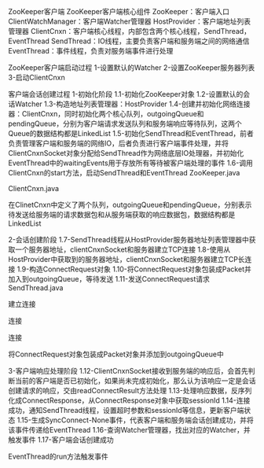 ZooKeeper客户端
ZooKeeper客户端核心组件
ZooKeeper：客户端入口
ClientWatchManager：客户端Watcher管理器
HostProvider：客户端地址列表管理器
ClientCnxn：客户端核心线程，内部包含两个核心线程，SendThread，EventThread
SendThread：IO线程，主要负责客户端和服务端之间的网络通信
EventThread：事件线程，负责对服务端事件进行处理

ZooKeeper客户端启动过程
1-设置默认的Watcher
2-设置ZooKeeper服务器列表
3-启动ClientCnxn

客户端会话创建过程
1-初始化阶段
1.1-初始化ZooKeeper对象
1.2-设置默认的会话Watcher
1.3-构造地址列表管理器：HostProvider
1.4-创建并初始化网络连接器：ClientCnxn，同时初始化两个核心队列，outgoingQueue和pendingQueue，分别为客户端请求发送队列和服务端响应等待队列，这两个Queue的数据结构都是LinkedList<Packet>
1.5-初始化SendThread和EventThread，前者负责管理客户端和服务端的网络IO，后者负责进行客户端事件处理，并将ClientCnxnSocket对象分配给SendThread作为网络底层IO处理器，并初始化EventThread中的waitingEvents用于存放所有等待被客户端处理的事件
1.6-调用ClientCnxn的start方法，启动SendThread和EventThread
ZooKeeper.java


ClientCnxn.java


在ClinetCnxn中定义了两个队列，outgoingQueue和pendingQueue，分别表示待发送给服务端的请求数据包和从服务端获取的响应数据包，数据结构都是LinkedList<Packet>


2-会话创建阶段
1.7-SendThread线程从HostProvider服务器地址列表管理器中获取一个服务器地址，clientCnxnSocket和服务器建立TCP连接
1.8-使用从HostProvider中获取到的服务器地址，clientCnxnSocket和服务器建立TCP长连接
1.9-构造ConnectRequest对象
1.10-将ConnectRequest对象包装成Packet并加入到outgoingQueue，等待发送
1.11-发送ConnectRequest请求
SendThread.java

建立连接

连接

连接

将ConnectRequest对象包装成Packet对象并添加到outgoingQueue中


3-客户端响应处理阶段
1.12-ClientCnxnSocket接收到服务端的响应后，会首先判断当前的客户端是否已初始化，如果尚未完成初始化，那么认为该响应一定是会话创建请求的响应，交由readConnectResult方法处理
1.13-处理响应数据，反序列化成ConnectResponse，从ConnectResponse对象中获取sessionId
1.14-连接成功，通知SendThread线程，设置超时参数和sessionId等信息，更新客户端状态
1.15-生成SyncConnect-None事件，代表客户端和服务端会话创建成功，并将该事件传递给EventThread
1.16-查询Watcher管理器，找出对应的Watcher，并触发事件
1.17-客户端会话创建成功







EventThread的run方法触发事件
